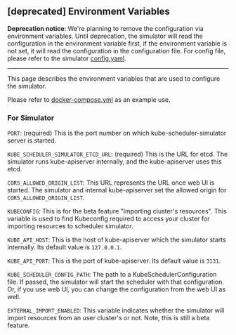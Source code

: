 ## [deprecated] Environment Variables

**Deprecation notice**: We're planning to remove the configuration via environment variables.
Until deprecation, the simulator will read the configuration in the environment variable first,
if the environment variable is not set, it will read the configuration in the configuration file.
For config file, please refer to the simulator [config.yaml](./../config.yaml).

---

This page describes the environment variables that are used to configure the simulator.

Please refer to [docker-compose.yml](./../../docker-compose.yml) as an example use.

### For Simulator

`PORT`: (required) This is the port number on which kube-scheduler-simulator
server is started.

`KUBE_SCHEDULER_SIMULATOR_ETCD_URL`: (required) This is the URL for
etcd. The simulator runs kube-apiserver internally, and the
kube-apiserver uses this etcd.

`CORS_ALLOWED_ORIGIN_LIST`: This URL represents the URL once web UI is
started. The simulator and internal kube-apiserver set the allowed
origin for `CORS_ALLOWED_ORIGIN_LIST`.

`KUBECONFIG`: This is for the beta feature "Importing cluster's 
resources". This variable is used to find Kubeconfig required to
access your cluster for importing resources to scheduler simulator.

`KUBE_API_HOST`: This is the host of kube-apiserver which the
simulator starts internally. Its default value is `127.0.0.1`.

`KUBE_API_PORT`: This is the port of kube-apiserver. Its default
value is `3131`.

`KUBE_SCHEDULER_CONFIG_PATH`: The path to a KubeSchedulerConfiguration
file.  If passed, the simulator will start the scheduler with that
configuration.  Or, if you use web UI, you can change the
configuration from the web UI as well.

`EXTERNAL_IMPORT_ENABLED`: This variable indicates whether the simulator
will import resources from an user cluster's or not.
Note, this is still a beta feature.
